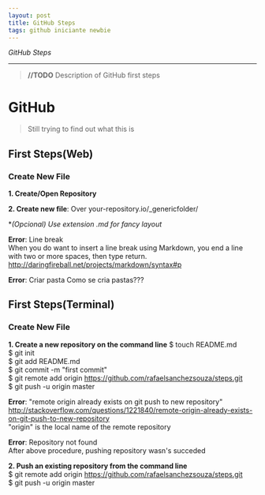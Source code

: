 ```yaml
---
layout: post
title: GitHub Steps
tags: github iniciante newbie
---
```


*GitHub Steps*

-----



> **//TODO** Description of GitHub first steps

# GitHub

> Still trying to find out what this is



## First Steps(Web)

### Create New File

**1. Create/Open Repository**

**2. Create new file**: Over your-repository.io/_genericfolder/

**(Opcional) Use extension *.md for fancy layout**

**Error**: Line break  
When you do want to insert a line break using Markdown, you end a line with two or more spaces, then type return.  
http://daringfireball.net/projects/markdown/syntax#p

**Error**: Criar pasta
Como se cria pastas???

## First Steps(Terminal)

### Create New File

**1. Create a new repository on the command line**
$ touch README.md  
$ git init  
$ git add README.md  
$ git commit -m "first commit"  
$ git remote add origin https://github.com/rafaelsanchezsouza/steps.git  
$ git push -u origin master  

**Error**: "remote origin already exists on git push to new repository"  
http://stackoverflow.com/questions/1221840/remote-origin-already-exists-on-git-push-to-new-repository  
"origin" is the local name of the remote repository  

**Error**: Repository not found  
After above procedure, pushing repository wasn's succeded  

**2. Push an existing repository from the command line**  
$ git remote add origin https://github.com/rafaelsanchezsouza/steps.git  
$ git push -u origin master  

